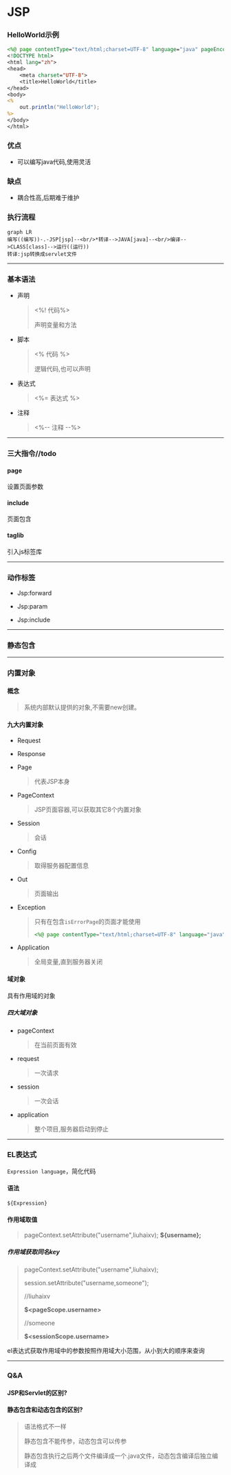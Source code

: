 # JSP

### HelloWorld示例

```jsp
<%@ page contentType="text/html;charset=UTF-8" language="java" pageEncoding="UTF-8" %>
<!DOCTYPE html>
<html lang="zh">
<head>
    <meta charset="UTF-8">
    <title>HelloWorld</title>
</head>
<body>
<%
    out.println("HelloWorld");
%>
</body>
</html>
```

### 优点

* 可以编写java代码,使用灵活

### 缺点

* 耦合性高,后期难于维护

### 执行流程

```mermaid
graph LR
编写((编写))-.-JSP[jsp]--<br/>*转译-->JAVA[java]--<br/>编译-->CLASS[class]-->运行((运行))
转译:jsp转换成servlet文件
```

***

### 基本语法

* 声明

  > <%! 代码%>
  >
  > 声明变量和方法

* 脚本

  > <% 代码 %>
  >
  > 逻辑代码,也可以声明

* 表达式

  ><%= 表达式 %>

* 注释

  > <%-- 注释 --%>

***

### 三大指令//todo

#### page

设置页面参数

#### include 

页面包含

#### taglib

引入js标签库

***

### 动作标签

* Jsp:forward

* Jsp:param
* Jsp:include

***

### 静态包含



***

### 内置对象

#### 概念

>系统内部默认提供的对象,不需要new创建。

#### 九大内置对象

* Request

* Response
* Page
  
  >  代表JSP本身
* PageContext
  
  >  JSP页面容器,可以获取其它8个内置对象
* Session
  
  >  会话
* Config
  
  >  取得服务器配置信息
* Out
  
  >  页面输出
* Exception
  
  >  只有在包含```isErrorPage```的页面才能使用
  >
  >  ```jsp
  >  <%@ page contentType="text/html;charset=UTF-8" language="java" pageEncoding="UTF-8" isErrorPage="true" %>
  >  ```
* Application
  
  >  全局变量,直到服务器关闭
#### 域对象

具有作用域的对象

##### 四大域对象

* pageContext

  > 在当前页面有效

* request

  > 一次请求

* session

  > 一次会话

* application

  > 整个项目,服务器启动到停止

***

### EL表达式

`Expression language`，简化代码

#### 语法

`${Expression}`

#### 作用域取值

>pageContext.setAttribute("username",liuhaixv);
>**${username};**

##### 作用域获取同名key

>pageContext.setAttribute("username",liuhaixv);
>
>session.setAttribute("username,someone");
>
>//liuhaixv
>
>**$<pageScope.username>**
>
>//someone
>
>**$<sessionScope.username>**

el表达式获取作用域中的参数按照作用域大小范围，从小到大的顺序来查询

***

### Q&A

#### JSP和Servlet的区别?

#### 静态包含和动态包含的区别?

>语法格式不一样
>
>静态包含不能传参，动态包含可以传参
>
>静态包含执行之后两个文件编译成一个.java文件，动态包含编译后独立编译成